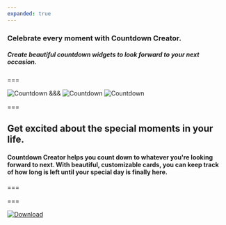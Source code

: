 ```yaml
---
expanded: true
---
```


### Celebrate every moment with Countdown Creator. 

##### Create beautiful countdown widgets to look forward to your next occasion.

===

![Countdown](images/countdown/headerFull.png)
&&&
![Countdown](images/countdown/headerCompactA.png)
![Countdown](images/countdown/headerCompactB.png)

===

## Get excited about the special moments in your life.

#### Countdown Creator helps you count down to whatever you're looking forward to next. With beautiful, customizable cards, you can keep track of how long is left until your special day is finally here.

===

===

[![Download](download.svg)](https://apps.apple.com/us/app/countdown-creator/id6469441334)


